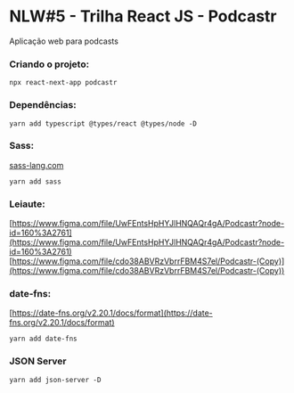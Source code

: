# NLW#5 - Trilha React JS - Podcastr
Aplicação web para podcasts

### Criando o projeto:
```shell
npx react-next-app podcastr
```

### Dependências:
```shell
yarn add typescript @types/react @types/node -D
```

### Sass:
[sass-lang.com](https://sass-lang.com/)
```shell
yarn add sass
```

### Leiaute:
[https://www.figma.com/file/UwFEntsHpHYJlHNQAQr4gA/Podcastr?node-id=160%3A2761](https://www.figma.com/file/UwFEntsHpHYJlHNQAQr4gA/Podcastr?node-id=160%3A2761)
[https://www.figma.com/file/cdo38ABVRzVbrrFBM4S7el/Podcastr-(Copy)](https://www.figma.com/file/cdo38ABVRzVbrrFBM4S7el/Podcastr-(Copy))

### date-fns:
[https://date-fns.org/v2.20.1/docs/format](https://date-fns.org/v2.20.1/docs/format)
```shell
yarn add date-fns
```

### JSON Server
```shell
yarn add json-server -D
```
